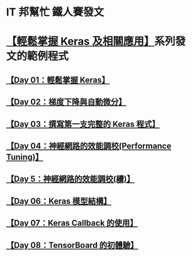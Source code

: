 # IT 邦幫忙 鐵人賽發文
# [【輕鬆掌握 Keras 及相關應用】](https://ithelp.ithome.com.tw/articles/10233272)系列發文的範例程式

## [【Day 01：輕鬆掌握 Keras】](https://ithelp.ithome.com.tw/articles/10233272)
## [【Day 02：梯度下降與自動微分】](https://ithelp.ithome.com.tw/articles/10233555)
## [【Day 03：撰寫第一支完整的 Keras 程式】](https://ithelp.ithome.com.tw/articles/10233758)
## [【Day 04：神經網路的效能調校(Performance Tuning)】](https://ithelp.ithome.com.tw/articles/10234059)
## [【Day 5：神經網路的效能調校(續)】](https://ithelp.ithome.com.tw/articles/10234203)
## [【Day 06：Keras 模型結構】](https://ithelp.ithome.com.tw/articles/10234389)
## [【Day 07：Keras Callback 的使用】](https://ithelp.ithome.com.tw/articles/10234641)
## [【Day 08：TensorBoard 的初體驗】](https://ithelp.ithome.com.tw/articles/10234818)




